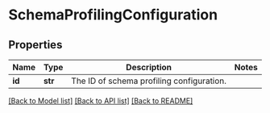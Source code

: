 # SchemaProfilingConfiguration

## Properties
Name | Type | Description | Notes
------------ | ------------- | ------------- | -------------
**id** | **str** | The ID of schema profiling configuration. | 

[[Back to Model list]](../README.md#documentation-for-models) [[Back to API list]](../README.md#documentation-for-api-endpoints) [[Back to README]](../README.md)

